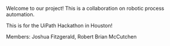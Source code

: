Welcome to our project! This is a collaboration on robotic process automation. 

This is for the UiPath Hackathon in Houston!

Members:
Joshua Fitzgerald,
Robert Brian McCutchen
